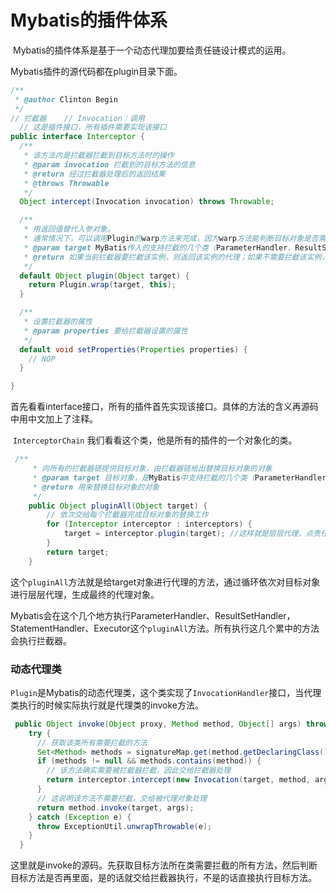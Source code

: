 #  Mybatis的插件体系

​	Mybatis的插件体系是基于一个动态代理加要给责任链设计模式的运用。

Mybatis插件的源代码都在plugin目录下面。

```java
/**
 * @author Clinton Begin
 */
// 拦截器    // Invocation：调用
  // 这是插件接口，所有插件需要实现该接口
public interface Interceptor {
  /**
   * 该方法内是拦截器拦截到目标方法时的操作
   * @param invocation 拦截到的目标方法的信息
   * @return 经过拦截器处理后的返回结果
   * @throws Throwable
   */
  Object intercept(Invocation invocation) throws Throwable;

  /**
   * 用返回值替代入参对象。
   * 通常情况下，可以调用Plugin的warp方法来完成，因为warp方法能判断目标对象是否需要拦截，并根据判断结果返回相应的对象来替换目标对象
   * @param target MyBatis传入的支持拦截的几个类（ParameterHandler、ResultSetHandler、StatementHandler、Executor）的实例
   * @return 如果当前拦截器要拦截该实例，则返回该实例的代理；如果不需要拦截该实例，则直接返回该实例本身
   */
  default Object plugin(Object target) {
    return Plugin.wrap(target, this);
  }

  /**
   * 设置拦截器的属性
   * @param properties 要给拦截器设置的属性
   */
  default void setProperties(Properties properties) {
    // NOP
  }

}

```

​	首先看看interface接口，所有的插件首先实现该接口。具体的方法的含义再源码中用中文加上了注释。

​	`InterceptorChain`	我们看看这个类，他是所有的插件的一个对象化的类。

```java
 /**
     * 向所有的拦截器链提供目标对象，由拦截器链给出替换目标对象的对象
     * @param target 目标对象，是MyBatis中支持拦截的几个类（ParameterHandler、ResultSetHandler、StatementHandler、Executor）的实例
     * @return 用来替换目标对象的对象
     */
    public Object pluginAll(Object target) {
        // 依次交给每个拦截器完成目标对象的替换工作
        for (Interceptor interceptor : interceptors) {
            target = interceptor.plugin(target); //这样就是层层代理，点责任链的意思了
        }
        return target;
    }
```

​	这个`pluginAll`方法就是给target对象进行代理的方法，通过循环依次对目标对象进行层层代理，生成最终的代理对象。

   Mybatis会在这个几个地方执行ParameterHandler、ResultSetHandler，StatementHandler、Executor这个`pluginAll`方法。所有执行这几个累中的方法会执行拦截器。



###  动态代理类

​	`Plugin`是Mybatis的动态代理类，这个类实现了`InvocationHandler`接口，当代理类执行的时候实际执行就是代理类的invoke方法。

```java
 public Object invoke(Object proxy, Method method, Object[] args) throws Throwable {
    try {
      // 获取该类所有需要拦截的方法
      Set<Method> methods = signatureMap.get(method.getDeclaringClass());
      if (methods != null && methods.contains(method)) {
        // 该方法确实需要被拦截器拦截，因此交给拦截器处理
        return interceptor.intercept(new Invocation(target, method, args));
      }
      // 这说明该方法不需要拦截，交给被代理对象处理
      return method.invoke(target, args);
    } catch (Exception e) {
      throw ExceptionUtil.unwrapThrowable(e);
    }
  }
```



这里就是invoke的源码。先获取目标方法所在类需要拦截的所有方法，然后判断目标方法是否再里面，是的话就交给拦截器执行，不是的话直接执行目标方法。